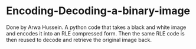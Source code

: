 # Encoding-Decoding-a-binary-image
Done by Arwa Hussein.
A python code that takes a black and white image and encodes it into an RLE compressed form. Then the same RLE code is then reused to decode and retrieve the original image back.
